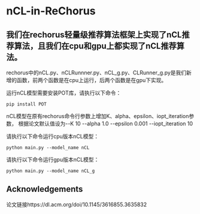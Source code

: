 # nCL-in-ReChorus
## 我们在rechorus轻量级推荐算法框架上实现了nCL推荐算法，且我们在cpu和gpu上都实现了nCL推荐算法。

rechorus中的nCL.py、nCLRunnner.py、nCL_g.py、CLRunner_g.py是我们新增的函数，前两个函数是在cpu上运行，后两个函数是在gpu下实现。

运行nCL模型需要安装POT库，请执行以下命令：
```
pip install POT
```

nCL模型在原有rechorus命令行参数上增加K、alpha、epsilon、iopt_iteration参数，
根据论文默认值设为--K 10 --alpha 1.0 --epsilon 0.001 --iopt_iteration 10

请执行以下命令运行cpu版本nCL模型：
```
python main.py --model_name nCL
```

请执行以下命令运行gpu版本nCL模型：
```
python main.py --model_name nCL_g 
```

## Acknowledgements
论文链接https://dl.acm.org/doi/10.1145/3616855.3635832


